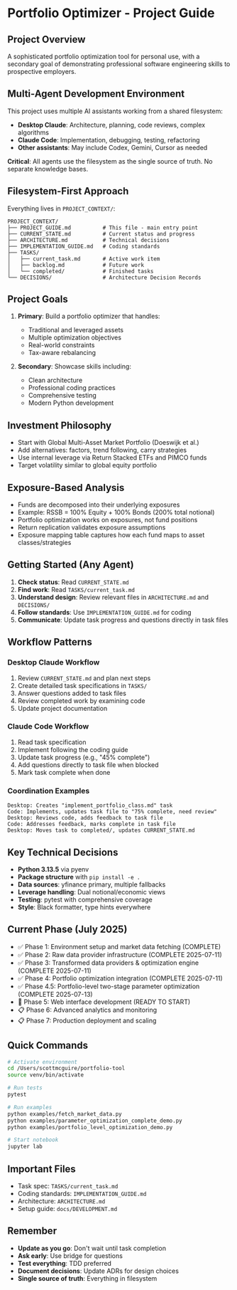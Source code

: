 # Portfolio Optimizer - Project Guide

## Project Overview
A sophisticated portfolio optimization tool for personal use, with a secondary goal of demonstrating professional software engineering skills to prospective employers.

## Multi-Agent Development Environment
This project uses multiple AI assistants working from a shared filesystem:
- **Desktop Claude**: Architecture, planning, code reviews, complex algorithms
- **Claude Code**: Implementation, debugging, testing, refactoring
- **Other assistants**: May include Codex, Gemini, Cursor as needed

**Critical**: All agents use the filesystem as the single source of truth. No separate knowledge bases.

## Filesystem-First Approach
Everything lives in `PROJECT_CONTEXT/`:
```
PROJECT_CONTEXT/
├── PROJECT_GUIDE.md          # This file - main entry point
├── CURRENT_STATE.md          # Current status and progress
├── ARCHITECTURE.md           # Technical decisions
├── IMPLEMENTATION_GUIDE.md   # Coding standards
├── TASKS/
│   ├── current_task.md       # Active work item
│   ├── backlog.md            # Future work
│   └── completed/            # Finished tasks
└── DECISIONS/                # Architecture Decision Records
```

## Project Goals
1. **Primary**: Build a portfolio optimizer that handles:
   - Traditional and leveraged assets
   - Multiple optimization objectives
   - Real-world constraints
   - Tax-aware rebalancing

2. **Secondary**: Showcase skills including:
   - Clean architecture
   - Professional coding practices
   - Comprehensive testing
   - Modern Python development

## Investment Philosophy
- Start with Global Multi-Asset Market Portfolio (Doeswijk et al.)
- Add alternatives: factors, trend following, carry strategies
- Use internal leverage via Return Stacked ETFs and PIMCO funds
- Target volatility similar to global equity portfolio

## Exposure-Based Analysis
- Funds are decomposed into their underlying exposures
- Example: RSSB = 100% Equity + 100% Bonds (200% total notional)
- Portfolio optimization works on exposures, not fund positions
- Return replication validates exposure assumptions
- Exposure mapping table captures how each fund maps to asset classes/strategies

## Getting Started (Any Agent)
1. **Check status**: Read `CURRENT_STATE.md`
2. **Find work**: Read `TASKS/current_task.md`
3. **Understand design**: Review relevant files in `ARCHITECTURE.md` and `DECISIONS/`
4. **Follow standards**: Use `IMPLEMENTATION_GUIDE.md` for coding
5. **Communicate**: Update task progress and questions directly in task files

## Workflow Patterns

### Desktop Claude Workflow
1. Review `CURRENT_STATE.md` and plan next steps
2. Create detailed task specifications in `TASKS/`
3. Answer questions added to task files
4. Review completed work by examining code
5. Update project documentation

### Claude Code Workflow
1. Read task specification
2. Implement following the coding guide
3. Update task progress (e.g., "45% complete")
4. Add questions directly to task file when blocked
5. Mark task complete when done

### Coordination Examples
```
Desktop: Creates "implement_portfolio_class.md" task
Code: Implements, updates task file to "75% complete, need review"
Desktop: Reviews code, adds feedback to task file
Code: Addresses feedback, marks complete in task file
Desktop: Moves task to completed/, updates CURRENT_STATE.md
```

## Key Technical Decisions
- **Python 3.13.5** via pyenv
- **Package structure** with `pip install -e .`
- **Data sources**: yfinance primary, multiple fallbacks
- **Leverage handling**: Dual notional/economic views
- **Testing**: pytest with comprehensive coverage
- **Style**: Black formatter, type hints everywhere

## Current Phase (July 2025)
- ✅ Phase 1: Environment setup and market data fetching (COMPLETE)
- ✅ Phase 2: Raw data provider infrastructure (COMPLETE 2025-07-11)
- ✅ Phase 3: Transformed data providers & optimization engine (COMPLETE 2025-07-11)
- ✅ Phase 4: Portfolio optimization integration (COMPLETE 2025-07-11)
- ✅ Phase 4.5: Portfolio-level two-stage parameter optimization (COMPLETE 2025-07-13)
- 🚀 Phase 5: Web interface development (READY TO START)
- 📋 Phase 6: Advanced analytics and monitoring
- 📋 Phase 7: Production deployment and scaling

## Quick Commands
```bash
# Activate environment
cd /Users/scottmcguire/portfolio-tool
source venv/bin/activate

# Run tests
pytest

# Run examples
python examples/fetch_market_data.py
python examples/parameter_optimization_complete_demo.py
python examples/portfolio_level_optimization_demo.py

# Start notebook
jupyter lab
```

## Important Files
- Task spec: `TASKS/current_task.md`
- Coding standards: `IMPLEMENTATION_GUIDE.md`
- Architecture: `ARCHITECTURE.md`
- Setup guide: `docs/DEVELOPMENT.md`

## Remember
- **Update as you go**: Don't wait until task completion
- **Ask early**: Use bridge for questions
- **Test everything**: TDD preferred
- **Document decisions**: Update ADRs for design choices
- **Single source of truth**: Everything in filesystem
